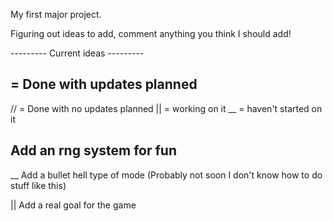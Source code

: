 My first major project. 

Figuring out ideas to add, comment anything you think I should add!


--------- Current ideas ---------
## = Done with updates planned
// = Done with no updates planned
|| = working on it
__ = haven't started on it

## Add an rng system for fun 

__ Add a bullet hell type of mode (Probably not soon I don't know how to do stuff like this)

|| Add a real goal for the game
